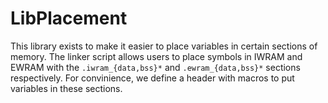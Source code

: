 # LibPlacement

This library exists to make it easier to place variables in certain sections of
memory. The linker script allows users to place symbols in IWRAM and EWRAM with
the `.iwram_{data,bss}*` and `.ewram_{data,bss}*` sections respectively. For
convinience, we define a header with macros to put variables in these sections.
